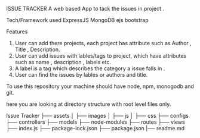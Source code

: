 ISSUE TRACKER
A web based App to tack the issues in project . 

Tech/Framework used
ExpressJS
MongoDB
ejs
bootstrap

Features

1. User can add there projects, each project has attribute such as Author , Title , Description.
2. User can add issues with lables/tags to project, which have attributes such as name , description , labels etc.
3. A label is a tag which describes the category a issue falls in .
4. User can find  the issues by lables or authors and title.



To use this repository your machine should have node, npm, monogodb and git. 

here you are looking at directory structure with root level files only.

Issue Tracker
├── assets
│   ├── images
│   ├── js
│   ├── css
├── configs
├── controllers
├── models
├── node-modules
├── routes 
├── views
├── index.js
├── package-lock.json
├── package.json
|── readme.md
